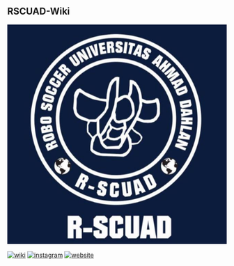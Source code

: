 <!-- [![Anurag's github stats][starts]][profile] -->
## RSCUAD-Wiki
![alt text](https://github.com/R-SCUAD-PROGRESS/wiki/blob/main/asset/icon.jpg?raw=true)

[![wiki](https://img.shields.io/badge/R--SCUAD-wiki-brightgreen?style=plactic&logo=wikipedia)](https://github.com/rscuad/wiki/wiki)
[![instagram](https://img.shields.io/badge/R--SCUAD-instagram-ff69b4?style=plactic&logo=instagram)](https://www.instagram.com/rscuad.uad/)
[![website](https://img.shields.io/badge/R--SCUAD-website-9cf?style=plactic&logo=google)](https://rscuad.github.io/)

[starts]: https://github-readme-stats.vercel.app/api?username=rscuad&theme=bear&show_icons=true&count_private=false&hide=contribs,issues,prs,stars
[profile]:https://github.com/rscuad/wiki/wiki
